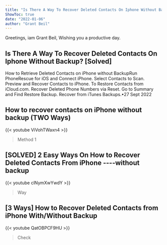 ```yaml
---
title: "Is There A Way To Recover Deleted Contacts On Iphone Without Backup? [Solved]"
ShowToc: true 
date: "2022-01-06"
author: "Grant Beil" 
---
```


Greetings, iam Grant Beil, Wishing you a productive day.
## Is There A Way To Recover Deleted Contacts On Iphone Without Backup? [Solved]
How to Retrieve Deleted Contacts on iPhone without BackupRun PhoneRescue for iOS and Connect iPhone. 
 Select Contacts to Scan. 
 Preview and Recover Contacts to iPhone. 
 To Restore Contacts from iCloud.com. 
 Recover Deleted Phone Numbers via Reset. 
 Go to Summary and Find Restore Backup. 
 Recover from iTunes Backups.•27 Sept 2022

## How to recover contacts on iPhone without backup  (TWO Ways)
{{< youtube ViVohTWaxn4 >}}
>Method 1 

## [SOLVED] 2 Easy Ways On How to Recover Deleted Contacts From iPhone ----without backup
{{< youtube clNymXwYwdY >}}
>Way

## [3 Ways] How to Recover Deleted Contacts from iPhone With/Without Backup
{{< youtube QatOBPCF9HU >}}
>Check 

